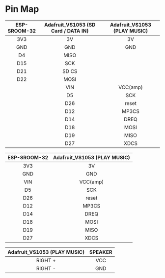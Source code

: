 Pin Map
======
|ESP-SROOM-32|Adafruit_VS1053 (SD Card / DATA IN)|Adafruit_VS1053 (PLAY MUSIC)|
|:----:|:----:|:----:|
|3V3|3V|3V|
|GND|GND|GND|
|D4|MISO||
|D15|SCK||
|D21|SD CS||
|D22|MOSI||
||VIN|VCC(amp)|
||D5|SCK|
||D26|reset|
||D12|MP3CS|
||D14|DREQ|
||D18|MOSI|
||D19|MISO|
||D27|XDCS|

|ESP-SROOM-32|Adafruit_VS1053 (PLAY MUSIC)|
|:----:|:----:|
|3V3|3V|
|GND|GND|
|VIN|VCC(amp)|
|D5|SCK|
|D26|reset|
|D12|MP3CS|
|D14|DREQ|
|D18|MOSI|
|D19|MISO|
|D27|XDCS|

|Adafruit_VS1053 (PLAY MUSIC)|SPEAKER|
|:----:|:----:|
|RIGHT +|VCC|
|RIGHT -|GND|
